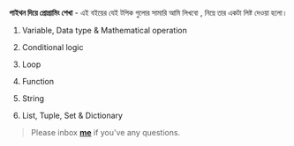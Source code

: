**পাইথন দিয়ে প্রোগ্রামিং শেখা** - এই বইয়ের যেই টপিক গুলোর সামারি আমি লিখবো , নিম্নে তার একটা লিষ্ট দেওয়া হলো। 


1. Variable, Data type & Mathematical operation

2. Conditional logic

3. Loop

4. Function

5. String

6. List, Tuple, Set & Dictionary


> Please inbox **[me](https://www.facebook.com/shoriot)** if you've any questions.